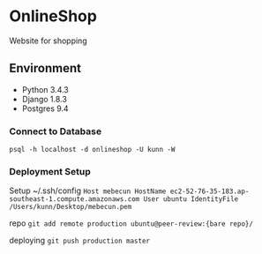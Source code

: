 # OnlineShop
Website for shopping

## Environment
- Python 3.4.3
- Django 1.8.3
- Postgres 9.4

### Connect to Database
``
psql -h localhost -d onlineshop -U kunn -W
``

### Deployment Setup

Setup ~/.ssh/config
``
Host mebecun
  HostName ec2-52-76-35-183.ap-southeast-1.compute.amazonaws.com
  User ubuntu
  IdentityFile /Users/kunn/Desktop/mebecun.pem
``

repo
``
git add remote production ubuntu@peer-review:{bare repo}/
``

deploying
``
git push production master
``
